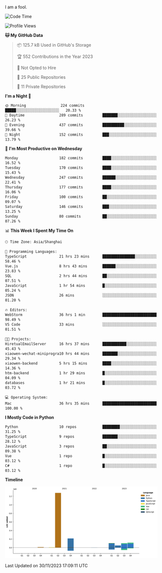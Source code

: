 I am a fool.

<!--START_SECTION:waka-->
![Code Time](http://img.shields.io/badge/Code%20Time-950%20hrs%2026%20mins-blue)

![Profile Views](http://img.shields.io/badge/Profile%20Views-26-blue)

**🐱 My GitHub Data** 

> 📦 125.7 kB Used in GitHub's Storage 
 > 
> 🏆 552 Contributions in the Year 2023
 > 
> 🚫 Not Opted to Hire
 > 
> 📜 25 Public Repositories 
 > 
> 🔑 11 Private Repositories 
 > 
**I'm a Night 🦉** 

```text
🌞 Morning                224 commits         █████░░░░░░░░░░░░░░░░░░░░   20.33 % 
🌆 Daytime                289 commits         ███████░░░░░░░░░░░░░░░░░░   26.23 % 
🌃 Evening                437 commits         ██████████░░░░░░░░░░░░░░░   39.66 % 
🌙 Night                  152 commits         ███░░░░░░░░░░░░░░░░░░░░░░   13.79 % 
```
📅 **I'm Most Productive on Wednesday** 

```text
Monday                   182 commits         ████░░░░░░░░░░░░░░░░░░░░░   16.52 % 
Tuesday                  170 commits         ████░░░░░░░░░░░░░░░░░░░░░   15.43 % 
Wednesday                247 commits         ██████░░░░░░░░░░░░░░░░░░░   22.41 % 
Thursday                 177 commits         ████░░░░░░░░░░░░░░░░░░░░░   16.06 % 
Friday                   100 commits         ██░░░░░░░░░░░░░░░░░░░░░░░   09.07 % 
Saturday                 146 commits         ███░░░░░░░░░░░░░░░░░░░░░░   13.25 % 
Sunday                   80 commits          ██░░░░░░░░░░░░░░░░░░░░░░░   07.26 % 
```


📊 **This Week I Spent My Time On** 

```text
🕑︎ Time Zone: Asia/Shanghai

💬 Programming Languages: 
TypeScript               21 hrs 23 mins      ███████████████░░░░░░░░░░   58.46 % 
Vue.js                   8 hrs 43 mins       ██████░░░░░░░░░░░░░░░░░░░   23.83 % 
SQL                      2 hrs 44 mins       ██░░░░░░░░░░░░░░░░░░░░░░░   07.51 % 
JavaScript               1 hr 54 mins        █░░░░░░░░░░░░░░░░░░░░░░░░   05.24 % 
JSON                     26 mins             ░░░░░░░░░░░░░░░░░░░░░░░░░   01.20 % 

🔥 Editors: 
WebStorm                 36 hrs 1 min        █████████████████████████   98.49 % 
VS Code                  33 mins             ░░░░░░░░░░░░░░░░░░░░░░░░░   01.51 % 

🐱‍💻 Projects: 
HiretualEmailServer      16 hrs 37 mins      ███████████░░░░░░░░░░░░░░   45.43 % 
xiaowen-wechat-miniprogra10 hrs 44 mins      ███████░░░░░░░░░░░░░░░░░░   29.34 % 
xiaowen-backend          5 hrs 15 mins       ████░░░░░░░░░░░░░░░░░░░░░   14.36 % 
htm-backend              1 hr 29 mins        █░░░░░░░░░░░░░░░░░░░░░░░░   04.09 % 
databases                1 hr 21 mins        █░░░░░░░░░░░░░░░░░░░░░░░░   03.72 % 

💻 Operating System: 
Mac                      36 hrs 35 mins      █████████████████████████   100.00 % 
```

**I Mostly Code in Python** 

```text
Python                   10 repos            ████████░░░░░░░░░░░░░░░░░   31.25 % 
TypeScript               9 repos             ███████░░░░░░░░░░░░░░░░░░   28.12 % 
JavaScript               3 repos             ██░░░░░░░░░░░░░░░░░░░░░░░   09.38 % 
Vue                      1 repo              █░░░░░░░░░░░░░░░░░░░░░░░░   03.12 % 
C#                       1 repo              █░░░░░░░░░░░░░░░░░░░░░░░░   03.12 % 
```



**Timeline**

![Lines of Code chart](https://raw.githubusercontent.com/VeejaLiu/VeejaLiu/master/assets/bar_graph.png)


 Last Updated on 30/11/2023 17:09:11 UTC
<!--END_SECTION:waka-->
